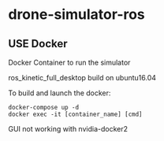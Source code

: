 # drone-simulator-ros


## USE Docker

Docker Container to run the simulator

ros_kinetic_full_desktop build on ubuntu16.04 

To build and launch the docker:

    docker-compose up -d
    docker exec -it [container_name] [cmd]

GUI not working with nvidia-docker2